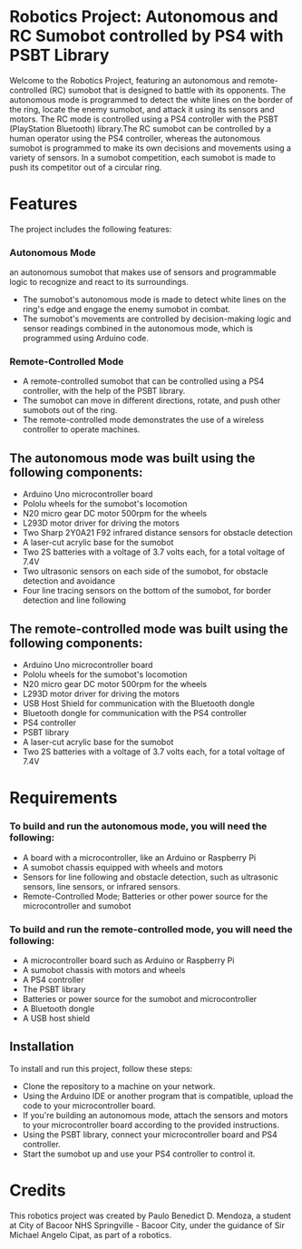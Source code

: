 
# **Robotics Project: Autonomous and RC Sumobot controlled by PS4 with PSBT Library**

Welcome to the Robotics Project, featuring an autonomous and remote-controlled (RC) sumobot that is designed to battle with its opponents. The autonomous mode is programmed to detect the white lines on the border of the ring, locate the enemy sumobot, and attack it using its sensors and motors. The RC mode is controlled using a PS4 controller with the PSBT (PlayStation Bluetooth) library.The RC sumobot can be controlled by a human operator using the PS4 controller, whereas the autonomous sumobot is programmed to make its own decisions and movements using a variety of sensors. In a sumobot competition, each sumobot is made to push its competitor out of a circular ring.




# Features
The project includes the following features:

### Autonomous Mode
an autonomous sumobot that makes use of sensors and programmable logic to recognize and react to its surroundings.
- The sumobot's autonomous mode is made to detect white lines on the ring's edge and engage the enemy sumobot in combat.
- The sumobot's movements are controlled by decision-making logic and sensor readings combined in the autonomous mode, which is programmed using Arduino code.

### Remote-Controlled Mode
- A remote-controlled sumobot that can be controlled using a PS4 controller, with the help of the PSBT library.
- The sumobot can move in different directions, rotate, and push other sumobots out of the ring.
- The remote-controlled mode demonstrates the use of a wireless controller to operate machines.

## The autonomous mode was built using the following components:

- Arduino Uno microcontroller board
- Pololu wheels for the sumobot's locomotion
- N20 micro gear DC motor 500rpm for the wheels
- L293D motor driver for driving the motors
- Two Sharp 2Y0A21 F92 infrared distance sensors for obstacle detection
- A laser-cut acrylic base for the sumobot
- Two 2S batteries with a voltage of 3.7 volts each, for a total voltage of 7.4V
- Two ultrasonic sensors on each side of the sumobot, for obstacle detection and avoidance
- Four line tracing sensors on the bottom of the sumobot, for border detection and line following

## The remote-controlled mode was built using the following components:

- Arduino Uno microcontroller board
- Pololu wheels for the sumobot's locomotion
- N20 micro gear DC motor 500rpm for the wheels
- L293D motor driver for driving the motors
- USB Host Shield for communication with the Bluetooth dongle
- Bluetooth dongle for communication with the PS4 controller
- PS4 controller
- PSBT library
- A laser-cut acrylic base for the sumobot
- Two 2S batteries with a voltage of 3.7 volts each, for a total voltage of 7.4V

# Requirements
### To build and run the autonomous mode, you will need the following:

- A board with a microcontroller, like an Arduino or Raspberry Pi
- A sumobot chassis equipped with wheels and motors
- Sensors for line following and obstacle detection, such as ultrasonic sensors, line sensors, or infrared sensors.
- Remote-Controlled Mode; Batteries or other power source for the microcontroller and sumobot
 
### To build and run the remote-controlled mode, you will need the following:

- A microcontroller board such as Arduino or Raspberry Pi
- A sumobot chassis with motors and wheels
- A PS4 controller
- The PSBT library
- Batteries or power source for the sumobot and microcontroller
- A Bluetooth dongle
- A USB host shield

## Installation
To install and run this project, follow these steps:

- Clone the repository to a machine on your network.
- Using the Arduino IDE or another program that is compatible, upload the code to your microcontroller board.
- If you're building an autonomous mode, attach the sensors and motors to your microcontroller board according to the provided instructions.
- Using the PSBT library, connect your microcontroller board and PS4 controller.
- Start the sumobot up and use your PS4 controller to control it.

# Credits
 This robotics project was created by Paulo Benedict D. Mendoza, a student at City of Bacoor NHS Springville - Bacoor City, under the guidance of Sir Michael Angelo Cipat, as part of a robotics.
